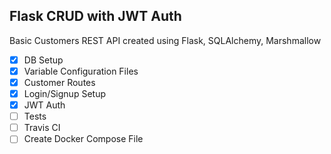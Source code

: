 ## Flask CRUD with JWT Auth

Basic Customers REST API created using Flask, SQLAlchemy, Marshmallow

- [x] DB Setup
- [x] Variable Configuration Files
- [x] Customer Routes
- [x] Login/Signup Setup
- [x] JWT Auth
- [ ] Tests
- [ ] Travis CI
- [ ] Create Docker Compose File
